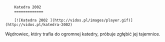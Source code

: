 
        Katedra 2002 
        =============
        
        [![Katedra 2002 ](http://vidos.pl/images/player.gif)](http://vidos.pl/katedra-2002)
        
        
 Wędrowiec, który trafia do ogromnej katedry, próbuje zgłębić jej tajemnice.
    